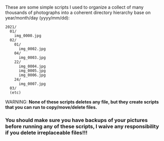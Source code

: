 These are some simple scripts I used to organize a collect of many thousands of
photographs into a coherent directory hierarchy base on year/month/day (yyyy/mm/dd):

```
2021/
  01/
    img_0000.jpg
  02/
    01/
      img_0002.jpg
    04/
      img_0003.jpg
    22/
      img_0004.jpg
      img_0005.jpg
      img_0006.jpg
    24/
      img_0007.jpg
  03/
  (etc)
```

WARNING:
**None of these scripts deletes any file, but they create scripts that you can run to copy/move/delete files.**

### You should make sure you have backups of your pictures before running any of these scripts, I waive any responsibility if you delete irreplaceable files!!!
